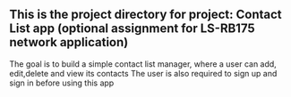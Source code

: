 ## This is the project directory for project: Contact List app (optional assignment for LS-RB175 network application)
The goal is to build a simple contact list manager, where a user can add, edit,delete and view its contacts
The user is also required to sign up and sign in before using this app
